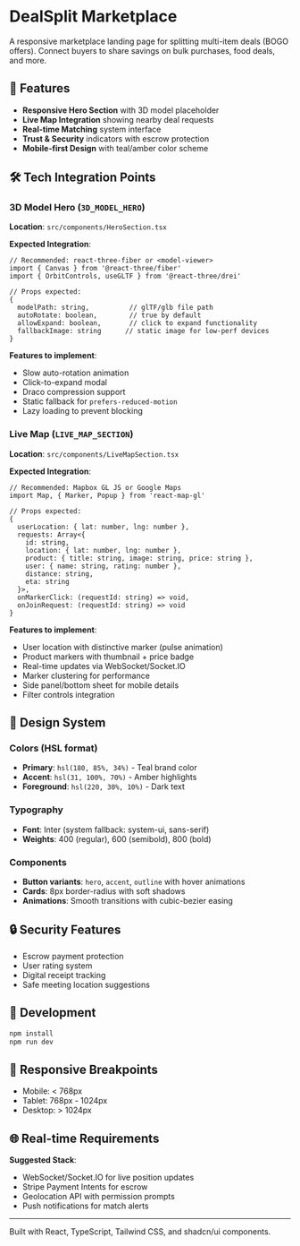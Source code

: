 # DealSplit Marketplace

A responsive marketplace landing page for splitting multi-item deals (BOGO offers). Connect buyers to share savings on bulk purchases, food deals, and more.

## 🎯 Features

- **Responsive Hero Section** with 3D model placeholder
- **Live Map Integration** showing nearby deal requests  
- **Real-time Matching** system interface
- **Trust & Security** indicators with escrow protection
- **Mobile-first Design** with teal/amber color scheme

## 🛠 Tech Integration Points

### 3D Model Hero (`3D_MODEL_HERO`)
**Location**: `src/components/HeroSection.tsx`

**Expected Integration**:
```tsx
// Recommended: react-three-fiber or <model-viewer>
import { Canvas } from '@react-three/fiber'
import { OrbitControls, useGLTF } from '@react-three/drei'

// Props expected:
{
  modelPath: string,          // glTF/glb file path
  autoRotate: boolean,        // true by default
  allowExpand: boolean,       // click to expand functionality
  fallbackImage: string      // static image for low-perf devices
}
```

**Features to implement**:
- Slow auto-rotation animation
- Click-to-expand modal
- Draco compression support
- Static fallback for `prefers-reduced-motion`
- Lazy loading to prevent blocking

### Live Map (`LIVE_MAP_SECTION`) 
**Location**: `src/components/LiveMapSection.tsx`

**Expected Integration**:
```tsx
// Recommended: Mapbox GL JS or Google Maps
import Map, { Marker, Popup } from 'react-map-gl'

// Props expected:
{
  userLocation: { lat: number, lng: number },
  requests: Array<{
    id: string,
    location: { lat: number, lng: number },
    product: { title: string, image: string, price: string },
    user: { name: string, rating: number },
    distance: string,
    eta: string
  }>,
  onMarkerClick: (requestId: string) => void,
  onJoinRequest: (requestId: string) => void
}
```

**Features to implement**:
- User location with distinctive marker (pulse animation)
- Product markers with thumbnail + price badge
- Real-time updates via WebSocket/Socket.IO
- Marker clustering for performance
- Side panel/bottom sheet for mobile details
- Filter controls integration

## 🎨 Design System

### Colors (HSL format)
- **Primary**: `hsl(180, 85%, 34%)` - Teal brand color
- **Accent**: `hsl(31, 100%, 70%)` - Amber highlights  
- **Foreground**: `hsl(220, 30%, 10%)` - Dark text

### Typography
- **Font**: Inter (system fallback: system-ui, sans-serif)
- **Weights**: 400 (regular), 600 (semibold), 800 (bold)

### Components
- **Button variants**: `hero`, `accent`, `outline` with hover animations
- **Cards**: 8px border-radius with soft shadows
- **Animations**: Smooth transitions with cubic-bezier easing

## 🔒 Security Features

- Escrow payment protection
- User rating system
- Digital receipt tracking
- Safe meeting location suggestions

## 🚀 Development

```bash
npm install
npm run dev
```

## 📱 Responsive Breakpoints

- Mobile: < 768px
- Tablet: 768px - 1024px  
- Desktop: > 1024px

## 🌐 Real-time Requirements

**Suggested Stack**:
- WebSocket/Socket.IO for live position updates
- Stripe Payment Intents for escrow
- Geolocation API with permission prompts
- Push notifications for match alerts

---

Built with React, TypeScript, Tailwind CSS, and shadcn/ui components.